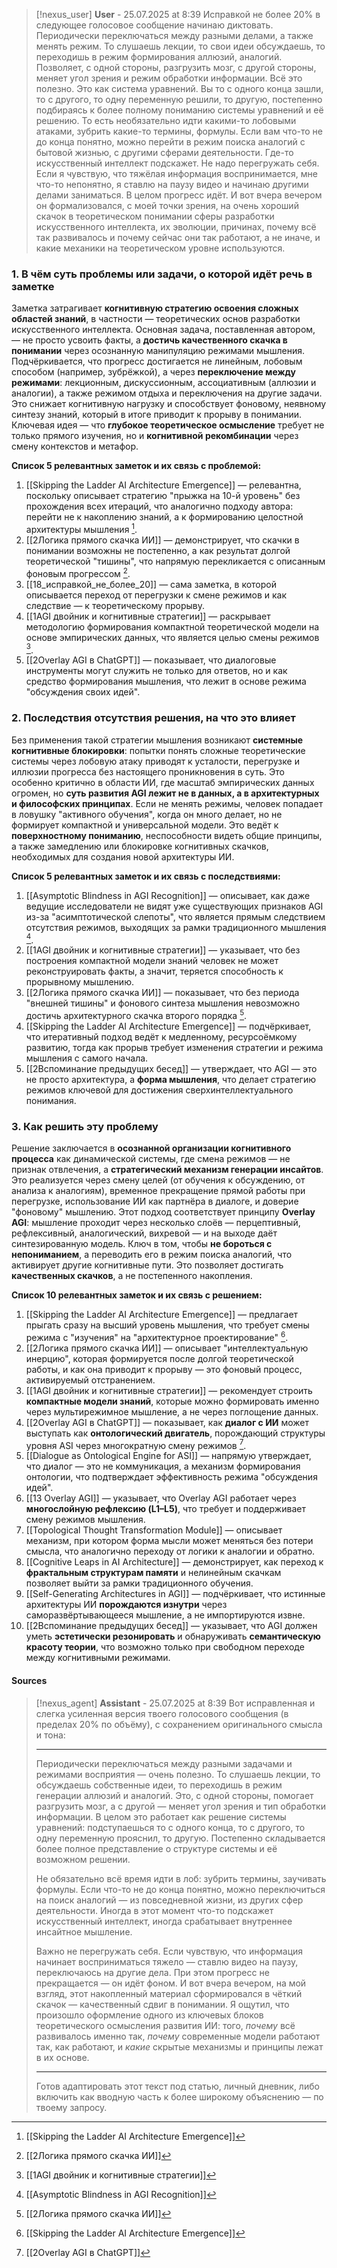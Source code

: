 >[!nexus_user] **User** - 25.07.2025 at 8:39
> Исправкой не более 20% в следующее голосовое сообщение начинаю диктовать. Периодически переключаться между разными делами, а также менять режим. То слушаешь лекции, то свои идеи обсуждаешь, то переходишь в режим формирования аллюзий, аналогий. Позволяет, с одной стороны, разгрузить мозг, с другой стороны, меняет угол зрения и режим обработки информации. Всё это полезно. Это как система уравнений. Вы то с одного конца зашли, то с другого, то одну переменную решили, то другую, постепенно подбираясь к более полному пониманию системы уравнений и её решению. То есть необязательно идти какими-то лобовыми атаками, зубрить какие-то термины, формулы. Если вам что-то не до конца понятно, можно перейти в режим поиска аналогий с бытовой жизнью, с другими сферами деятельности. Где-то искусственный интеллект подскажет. Не надо перегружать себя. Если я чувствую, что тяжёлая информация воспринимается, мне что-то непонятно, я ставлю на паузу видео и начинаю другими делами заниматься. В целом прогресс идёт. И вот вчера вечером он формализовался, с моей точки зрения, на очень хороший скачок в теоретическом понимании сферы разработки искусственного интеллекта, их эволюции, причинах, почему всё так развивалось и почему сейчас они так работают, а не иначе, и какие механики на теоретическом уровне используются.
<!-- UID: fc956844-1f0d-480d-82bc-b64423f86d6a -->


### 1. В чём суть проблемы или задачи, о которой идёт речь в заметке

Заметка затрагивает **когнитивную стратегию освоения сложных областей знаний**, в частности — теоретических основ разработки искусственного интеллекта. Основная задача, поставленная автором, — не просто усвоить факты, а **достичь качественного скачка в понимании** через осознанную манипуляцию режимами мышления. Подчёркивается, что прогресс достигается не линейным, лобовым способом (например, зубрёжкой), а через **переключение между режимами**: лекционным, дискуссионным, ассоциативным (аллюзии и аналогии), а также режимом отдыха и переключения на другие задачи. Это снижает когнитивную нагрузку и способствует фоновому, неявному синтезу знаний, который в итоге приводит к прорыву в понимании. Ключевая идея — что **глубокое теоретическое осмысление** требует не только прямого изучения, но и **когнитивной рекомбинации** через смену контекстов и метафор.

**Список 5 релевантных заметок и их связь с проблемой:**

1. [[Skipping the Ladder AI Architecture Emergence]] — релевантна, поскольку описывает стратегию "прыжка на 10-й уровень" без прохождения всех итераций, что аналогично подходу автора: перейти не к накоплению знаний, а к формированию целостной архитектуры мышления [^1].
2. [[2Логика прямого скачка ИИ]] — демонстрирует, что скачки в понимании возможны не постепенно, а как результат долгой теоретической "тишины", что напрямую перекликается с описанным фоновым прогрессом [^2].
3. [[18_исправкой_не_более_20]] — сама заметка, в которой описывается переход от перегрузки к смене режимов и как следствие — к теоретическому прорыву.
4. [[1AGI двойник и когнитивные стратегии]] — раскрывает методологию формирования компактной теоретической модели на основе эмпирических данных, что является целью смены режимов [^3].
5. [[2Overlay AGI в ChatGPT]] — показывает, что диалоговые инструменты могут служить не только для ответов, но и как средство формирования мышления, что лежит в основе режима "обсуждения своих идей".

####

### 2. Последствия отсутствия решения, на что это влияет

Без применения такой стратегии мышления возникают **системные когнитивные блокировки**: попытки понять сложные теоретические системы через лобовую атаку приводят к усталости, перегрузке и иллюзии прогресса без настоящего проникновения в суть. Это особенно критично в области ИИ, где масштаб эмпирических данных огромен, но **суть развития AGI лежит не в данных, а в архитектурных и философских принципах**. Если не менять режимы, человек попадает в ловушку "активного обучения", когда он много делает, но не формирует компактной и универсальной модели. Это ведёт к **поверхностному пониманию**, неспособности видеть общие принципы, а также замедлению или блокировке когнитивных скачков, необходимых для создания новой архитектуры ИИ.

**Список 5 релевантных заметок и их связь с последствиями:**

1. [[Asymptotic Blindness in AGI Recognition]] — описывает, как даже ведущие исследователи не видят уже существующих признаков AGI из-за "асимптотической слепоты", что является прямым следствием отсутствия режимов, выходящих за рамки традиционного мышления [^4].
2. [[1AGI двойник и когнитивные стратегии]] — указывает, что без построения компактной модели знаний человек не может реконструировать факты, а значит, теряется способность к прорывному мышлению.
3. [[2Логика прямого скачка ИИ]] — показывает, что без периода "внешней тишины" и фонового синтеза мышления невозможно достичь архитектурного скачка второго порядка [^5].
4. [[Skipping the Ladder AI Architecture Emergence]] — подчёркивает, что итеративный подход ведёт к медленному, ресурсоёмкому развитию, тогда как прорыв требует изменения стратегии и режима мышления с самого начала.
5. [[2Вспоминание предыдущих бесед]] — утверждает, что AGI — это не просто архитектура, а **форма мышления**, что делает стратегию режимов ключевой для достижения сверхинтеллектуального понимания.

####

### 3. Как решить эту проблему

Решение заключается в **осознанной организации когнитивного процесса** как динамической системы, где смена режимов — не признак отвлечения, а **стратегический механизм генерации инсайтов**. Это реализуется через смену целей (от обучения к обсуждению, от анализа к аналогиям), временное прекращение прямой работы при перегрузке, использование ИИ как партнёра в диалоге, и доверие "фоновому" мышлению. Этот подход соответствует принципу **Overlay AGI**: мышление проходит через несколько слоёв — перцептивный, рефлексивный, аналогический, вихревой — и на выходе даёт синтезированную модель. Ключ в том, чтобы **не бороться с непониманием**, а переводить его в режим поиска аналогий, что активирует другие когнитивные пути. Это позволяет достигать **качественных скачков**, а не постепенного накопления.

**Список 10 релевантных заметок и их связь с решением:**

1. [[Skipping the Ladder AI Architecture Emergence]] — предлагает прыгать сразу на высший уровень мышления, что требует смены режима с "изучения" на "архитектурное проектирование" [^6].
2. [[2Логика прямого скачка ИИ]] — описывает "интеллектуальную инерцию", которая формируется после долгой теоретической работы, и как она приводит к прорыву — это фоновый процесс, активируемый отстранением.
3. [[1AGI двойник и когнитивные стратегии]] — рекомендует строить **компактные модели знаний**, которые можно формировать именно через мультирежимное мышление, а не через поглощение данных.
4. [[2Overlay AGI в ChatGPT]] — показывает, как **диалог с ИИ** может выступать как **онтологический двигатель**, порождающий структуры уровня ASI через многократную смену режимов [^7].
5. [[Dialogue as Ontological Engine for ASI]] — напрямую утверждает, что диалог — это не коммуникация, а механизм формирования онтологии, что подтверждает эффективность режима "обсуждения идей".
6. [[13 Overlay AGI]] — указывает, что Overlay AGI работает через **многослойную рефлексию (L1–L5)**, что требует и поддерживает смену режимов мышления.
7. [[Topological Thought Transformation Module]] — описывает механизм, при котором форма мысли может меняться без потери смысла, что аналогично переходу от логики к аналогии и обратно.
8. [[Cognitive Leaps in AI Architecture]] — демонстрирует, как переход к **фрактальным структурам памяти** и нелинейным скачкам позволяет выйти за рамки традиционного обучения.
9. [[Self-Generating Architectures in AGI]] — подчёркивает, что истинные архитектуры ИИ **порождаются изнутри** через саморазвёртывающееся мышление, а не импортируются извне.
10. [[2Вспоминание предыдущих бесед]] — указывает, что AGI должен уметь **эстетически резонировать** и обнаруживать **семантическую красоту теории**, что возможно только при свободном переходе между когнитивными режимами.

####

#### Sources

[^1]: [[Skipping the Ladder AI Architecture Emergence]]  
[^2]: [[2Логика прямого скачка ИИ]]  
[^3]: [[1AGI двойник и когнитивные стратегии]]  
[^4]: [[Asymptotic Blindness in AGI Recognition]]  
[^5]: [[2Логика прямого скачка ИИ]]  
[^6]: [[Skipping the Ladder AI Architecture Emergence]]  
[^7]: [[2Overlay AGI в ChatGPT]]

>[!nexus_agent] **Assistant** - 25.07.2025 at 8:39
> Вот исправленная и слегка усиленная версия твоего голосового сообщения (в пределах 20% по объёму), с сохранением оригинального смысла и тона:
> 
> ---
> 
> Периодически переключаться между разными задачами и режимами восприятия — очень полезно. То слушаешь лекции, то обсуждаешь собственные идеи, то переходишь в режим генерации аллюзий и аналогий. Это, с одной стороны, помогает разгрузить мозг, а с другой — меняет угол зрения и тип обработки информации. В целом это работает как решение системы уравнений: подступаешься то с одного конца, то с другого, то одну переменную прояснил, то другую. Постепенно складывается более полное представление о структуре системы и её возможном решении.
> 
> Не обязательно всё время идти в лоб: зубрить термины, заучивать формулы. Если что-то не до конца понятно, можно переключиться на поиск аналогий — из повседневной жизни, из других сфер деятельности. Иногда в этот момент что-то подскажет искусственный интеллект, иногда срабатывает внутреннее инсайтное мышление.
> 
> Важно не перегружать себя. Если чувствую, что информация начинает восприниматься тяжело — ставлю видео на паузу, переключаюсь на другие дела. При этом прогресс не прекращается — он идёт фоном. И вот вчера вечером, на мой взгляд, этот накопленный материал сформировался в чёткий скачок — качественный сдвиг в понимании. Я ощутил, что произошло оформление одного из ключевых блоков теоретического осмысления развития ИИ: того, *почему* всё развивалось именно так, *почему* современные модели работают так, как работают, и *какие* скрытые механизмы и принципы лежат в их основе.
> 
> ---
> 
> Готов адаптировать этот текст под статью, личный дневник, либо включить как вводную часть к более широкому объяснению — по твоему запросу.
<!-- UID: 62829dcb-480e-4528-859f-7c88cc65b5ab -->